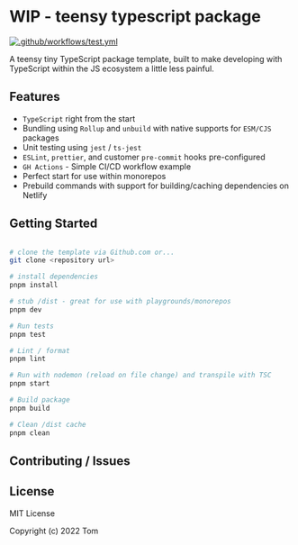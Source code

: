 # WIP - teensy typescript package
[![.github/workflows/test.yml](https://github.com/tbusillo/teensy-typescript-package/actions/workflows/test.yml/badge.svg)](https://github.com/tbusillo/teensy-typescript-package/actions/workflows/test.yml)

A teensy tiny TypeScript package template, built to make developing with TypeScript within the JS ecosystem a little less painful. 
## Features
- `TypeScript` right from the start
- Bundling using `Rollup` and `unbuild` with native supports for `ESM/CJS` packages
- Unit testing using `jest` / `ts-jest`
- `ESLint`, `prettier`, and customer `pre-commit` hooks pre-configured
- `GH Actions` - Simple CI/CD workflow example 
- Perfect start for use within monorepos
- Prebuild commands with support for building/caching dependencies on Netlify
## Getting Started

```bash

# clone the template via Github.com or...
git clone <repository url>

# install dependencies
pnpm install

# stub /dist - great for use with playgrounds/monorepos
pnpm dev

# Run tests
pnpm test

# Lint / format
pnpm lint

# Run with nodemon (reload on file change) and transpile with TSC
pnpm start

# Build package
pnpm build

# Clean /dist cache
pnpm clean

```

## Contributing / Issues



## License
MIT License

Copyright (c) 2022 Tom